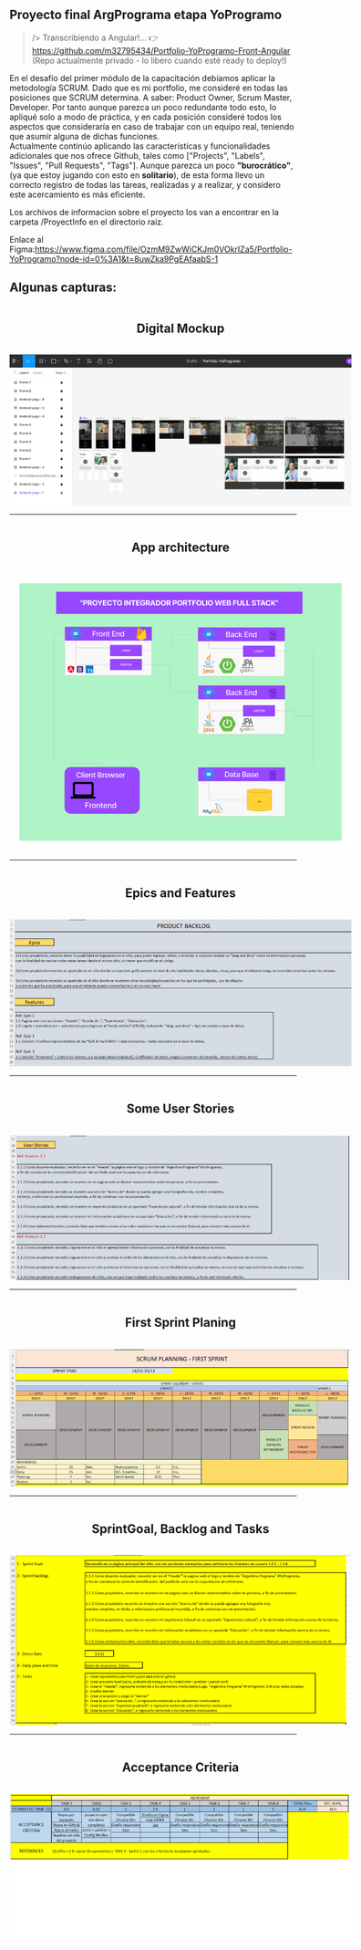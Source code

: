 ## Proyecto final ArgPrograma etapa YoProgramo
>/> Transcribiendo a Angular!... 👉
https://github.com/m32795434/Portfolio-YoProgramo-Front-Angular (Repo actualmente privado - lo libero cuando esté ready to deploy!)

En el desafío del primer módulo de la capacitación debíamos aplicar la metodología SCRUM. Dado que es mi portfolio, me consideré en todas las posiciones que SCRUM determina. A saber: Product Owner, Scrum Master, Developer. Por tanto aunque parezca un poco redundante todo esto, lo apliqué solo a modo de práctica, y en cada posición consideré todos los aspectos que consideraría en caso de trabajar con un equipo real, teniendo que asumir alguna de dichas funciones.<br>
Actualmente continúo aplicando las características y funcionalidades adicionales que nos ofrece Github, tales como ["Projects", "Labels", "Issues", "Pull Requests", "Tags"]. Aunque parezca un poco <strong>"burocrático"</strong>, (ya que estoy jugando con esto en <b>solitario</b>), de esta forma llevo un correcto registro de todas las tareas, realizadas y a realizar, y considero este acercamiento es más eficiente.

Los archivos de informacion sobre el proyecto los van a encontrar en la carpeta /ProyectInfo en el directorio raiz.

Enlace al Figma:https://www.figma.com/file/OzmM9ZwWiCKJm0VOkrIZa5/Portfolio-YoProgramo?node-id=0%3A1&t=8uwZka9PgEAfaabS-1

## Algunas capturas:

<div style="display:grid;align-items:center; justify-items:center;gap:1rem;">
<h2 style="text-align:center;">Digital Mockup</h2>
<img src="./ProjectInfo/img/figmaSnapshot.png" alt="Figma - Digital Mockup" style="max-width:600px; height:auto;">
</div>

<hr style="margin:1rem 0;">

<div style="display:grid;align-items:center; justify-items:center;gap:1rem;">
<h2 style="text-align:center;">App architecture</h2>
<img src="./ProjectInfo/img/YoProgramo-PortfolioWeb-Arquitectura-Manuel-Bravard.png" alt="App architecture" style="max-width:600px; height:auto;">
</div>

<hr style="margin:1rem 0;">

<div style="display:grid;align-items:center; justify-items:center;gap:1rem;">
<h2 style="text-align:center;">Epics and Features</h2>
<img src="./ProjectInfo/img/Epics-Features.png" alt="Epics and Features" style="max-width:600px; height:auto;">
</div>

<hr style="margin:1rem 0;">

<div style="display:grid;align-items:center; justify-items:center;gap:1rem;">
<h2 style="text-align:center;">Some User Stories</h2>
<img src="./ProjectInfo/img/Some-User-Stories.png" alt="User Stories" style="max-width:600px; height:auto;">
</div>

<hr style="margin:1rem 0;">

<div style="display:grid;align-items:center; justify-items:center;gap:1rem;">
<h2 style="text-align:center;">First Sprint Planing</h2>
<img src="./ProjectInfo/img/First-Sprint-Planing.png" alt="First Sprint Planing" style="max-width:600px; height:auto;">
</div>

<hr style="margin:1rem 0;">

<div style="display:grid;align-items:center; justify-items:center;gap:1rem;">
<h2 style="text-align:center;">SprintGoal, Backlog and Tasks</h2>
<img src="./ProjectInfo/img/SprintGoal-Backlog-Tasks.png" alt="SprintGoal Backlog and Tasks" style="max-width:600px; height:auto;">
</div>

<hr style="margin:1rem 0;">

<div style="display:grid;align-items:center; justify-items:center;gap:1rem;">
<h2 style="text-align:center;">Acceptance Criteria</h2>
<img src="./ProjectInfo/img/Acceptance-Criteria.png" alt="Acceptance Criteria" style="max-width:600px; height:auto;">
</div>
